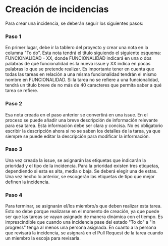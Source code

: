 # Creación de incidencias

Para crear una incidencia, se deberán seguir los siguientes pasos:

### Paso 1
En primer lugar, debe ir la tablero del proyecto y crear una nota en la columna "To do". Esta nota tendrá el título siguiendo el siguiente esquema: 
FUNCIONALIDAD - XX, donde FUNCIONALIDAD indicará en una o dos palabras de qué funcionalidad es la nueva issue y XX indica en pocas palabras lo que se pretende realizar.
Es importante tener en cuenta que todas las tareas en relación a una misma funcionalidad tendrán el mismo nombre en FUNCIONALIDAD.
Si la tarea no se refiere a una funcionalidad, tendrá un título breve de no más de 40 caracteres que permita saber a qué tarea se refiere.

### Paso 2
Esa nota creada en el paso anterior se convertirá en una issue. En el proceso se puede añadir una breve descripción de información relevante para esa tarea.  Esta información 
debe ser clara y concisa. No es obligatorio escribir la descripción ahora si no se saben los detalles de la tarea, ya que siempre se puede editar la descripción para modificar 
la información.

### Paso 3
Una vez creada la issue, se asignarán las etiquetas que indicarán la prioridad y el tipo de la incidencia. Para la prioridad existen tres etiquetas, dependiendo si esta es alta,
media o baja. Se deberá elegir una de estas. Una vez hecho lo anterior, se escogerán las etiquetas de tipo que mejor definen la incidencia.

### Paso 4
Para terminar, se asignarán el/los miembro/s que deben realizar esta tarea. Esto no debe porque realizarse en el momento de creación, ya que puede ser que las tareas se vayan 
asignado de manera dinámica con el tiempo. Es imprescindible que cuando una incidencia pase del estado "To do" a "In progress" tenga al menos una persona asignada. En cuanto a la 
persona que revisará la incidencia, se asignará en el Pull Request de la tarea cuando un miembro la escoja para revisarla.
